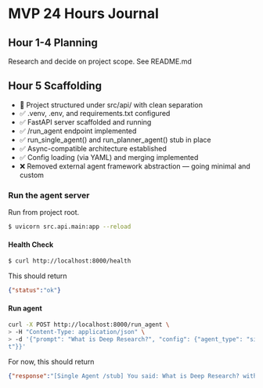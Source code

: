 # MVP 24 Hours Journal

## Hour 1-4 Planning
Research and decide on project scope. See README.md

## Hour 5 Scaffolding
- 🧱 Project structured under src/api/ with clean separation
- ✅ .venv, .env, and requirements.txt configured
- ✅ FastAPI server scaffolded and running
- ✅ /run_agent endpoint implemented
- ✅ run_single_agent() and run_planner_agent() stub in place
- ✅ Async-compatible architecture established
- ✅ Config loading (via YAML) and merging implemented
- ❌ Removed external agent framework abstraction — going minimal and custom


### Run the agent server
Run from project root.
```bash
$ uvicorn src.api.main:app --reload
```

#### Health Check
```bash
$ curl http://localhost:8000/health
```
This should return
```json
{"status":"ok"}
```

#### Run agent
```bash
curl -X POST http://localhost:8000/run_agent \
> -H "Content-Type: application/json" \
> -d '{"prompt": "What is Deep Research?", "config": {"agent_type": "single_agen
t"}}'
```
For now, this should return
```json
{"response":"[Single Agent /stub] You said: What is Deep Research? with config: {'agent_type': 'single_agent'}"}
```